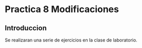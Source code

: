 # Practica 8 Modificaciones

## Introduccion
Se realizaran una serie de ejercicios en la clase de laboratorio.





